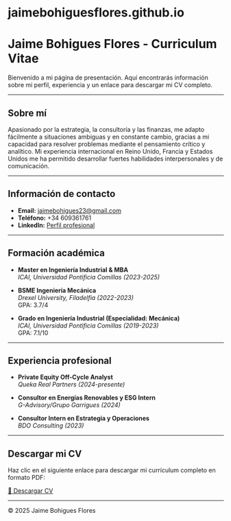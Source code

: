 # jaimebohiguesflores.github.io
# Jaime Bohigues Flores - Curriculum Vitae

Bienvenido a mi página de presentación. Aquí encontrarás información sobre mi perfil, experiencia y un enlace para descargar mi CV completo.

---


## Sobre mí

Apasionado por la estrategia, la consultoría y las finanzas, me adapto fácilmente a situaciones ambiguas y en constante cambio, gracias a mi capacidad para resolver problemas mediante el pensamiento crítico y analítico. Mi experiencia internacional en Reino Unido, Francia y Estados Unidos me ha permitido desarrollar fuertes habilidades interpersonales y de comunicación.

---

## Información de contacto

- **Email:** [jaimebohigues23@gmail.com](mailto:jaimebohigues23@gmail.com)
- **Teléfono:** +34 609361761
- **LinkedIn:** [Perfil profesional](https://www.linkedin.com/in/jaime-bohigues-flores-654814238)

---

## Formación académica

- **Master en Ingeniería Industrial & MBA**  
  _ICAI, Universidad Pontificia Comillas (2023-2025)_  

- **BSME Ingeniería Mecánica**  
  _Drexel University, Filadelfia (2022-2023)_  
  GPA: 3.7/4

- **Grado en Ingeniería Industrial (Especialidad: Mecánica)**  
  _ICAI, Universidad Pontificia Comillas (2019-2023)_  
  GPA: 7.1/10  

---

## Experiencia profesional

- **Private Equity Off-Cycle Analyst**  
  _Queka Real Partners (2024-presente)_  

- **Consultor en Energías Renovables y ESG Intern**  
  _G-Advisory/Grupo Garrigues (2024)_  

- **Consultor Intern en Estrategia y Operaciones**  
  _BDO Consulting (2023)_  

---

## Descargar mi CV

Haz clic en el siguiente enlace para descargar mi currículum completo en formato PDF:

[📄 Descargar CV](09012025%20CV%20Jaime%20Bohigues%20Flores%20(English).pdf)

---

© 2025 Jaime Bohigues Flores
